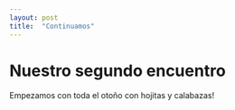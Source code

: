 ```yaml
---
layout: post
title:  "Continuamos"
---
```


# Nuestro segundo encuentro

Empezamos con toda el otoño con hojitas y calabazas!